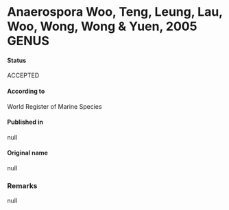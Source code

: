 # Anaerospora Woo, Teng, Leung, Lau, Woo, Wong, Wong & Yuen, 2005 GENUS

#### Status
ACCEPTED

#### According to
World Register of Marine Species

#### Published in
null

#### Original name
null

### Remarks
null